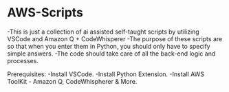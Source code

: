 # AWS-Scripts
-This is just a collection of ai assisted self-taught scripts by utilizing VSCode and Amazon Q + CodeWhisperer
-The purpose of these scripts are so that when you enter them in Python, you should only have to specify simple answers.
-The code should take care of all the back-end logic and processes.

Prerequisites:
-Install VSCode.
-Install Python Extension.
-Install AWS ToolKit - Amazon Q, CodeWhispherer & More. 
